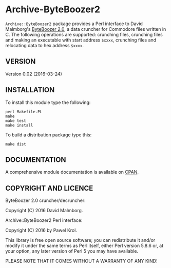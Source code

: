 Archive-ByteBoozer2
===================

`Archive::ByteBoozer2` package provides a Perl interface to David Malmborg's [ByteBoozer 2.0](http://csdb.dk/release/?id=145031), a data cruncher for Commodore files written in C. The following operations are supported: crunching files, crunching files and making an executable with start address `$xxxx`, crunching files and relocating data to hex address `$xxxx`.

VERSION
-------

Version 0.02 (2016-03-24)

INSTALLATION
------------

To install this module type the following:

    perl Makefile.PL
    make
    make test
    make install

To build a distribution package type this:

    make dist

DOCUMENTATION
-------------

A comprehensive module documentation is available on [CPAN](http://search.cpan.org/~pawelkrol/Archive-ByteBoozer2/lib/Archive/ByteBoozer2.pm).

COPYRIGHT AND LICENCE
---------------------

ByteBoozer 2.0 cruncher/decruncher:

Copyright (C) 2016 David Malmborg.

Archive::ByteBoozer2 Perl interface:

Copyright (C) 2016 by Pawel Krol.

This library is free open source software; you can redistribute it and/or modify it under the same terms as Perl itself, either Perl version 5.8.6 or, at your option, any later version of Perl 5 you may have available.

PLEASE NOTE THAT IT COMES WITHOUT A WARRANTY OF ANY KIND!
